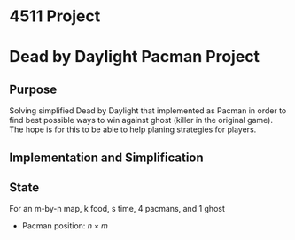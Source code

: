 # 4511 Project
# Dead by Daylight Pacman Project

## Purpose

Solving simplified Dead by Daylight that implemented as Pacman in order to find best possible ways to win against ghost (killer in the original game). The hope is for this to be able to help planing strategies for players. 

## Implementation and Simplification

## State

For an m-by-n map, k food, s time, 4 pacmans, and 1 ghost
- Pacman position: $n \times m$
